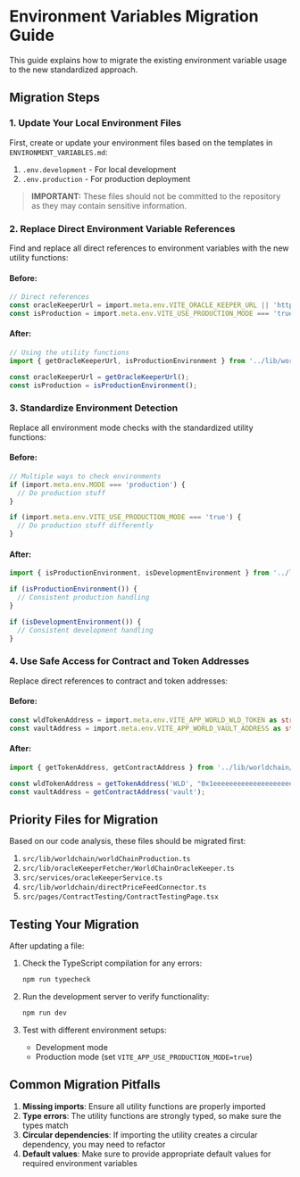# Environment Variables Migration Guide

This guide explains how to migrate the existing environment variable usage to the new standardized approach.

## Migration Steps

### 1. Update Your Local Environment Files

First, create or update your environment files based on the templates in `ENVIRONMENT_VARIABLES.md`:

1. `.env.development` - For local development
2. `.env.production` - For production deployment

> **IMPORTANT:** These files should not be committed to the repository as they may contain sensitive information.

### 2. Replace Direct Environment Variable References

Find and replace all direct references to environment variables with the new utility functions:

#### Before:

```typescript
// Direct references
const oracleKeeperUrl = import.meta.env.VITE_ORACLE_KEEPER_URL || 'https://oracle-keeper.kevin8396.workers.dev';
const isProduction = import.meta.env.VITE_USE_PRODUCTION_MODE === 'true';
```

#### After:

```typescript
// Using the utility functions
import { getOracleKeeperUrl, isProductionEnvironment } from '../lib/worldchain/environmentUtils';

const oracleKeeperUrl = getOracleKeeperUrl();
const isProduction = isProductionEnvironment();
```

### 3. Standardize Environment Detection

Replace all environment mode checks with the standardized utility functions:

#### Before:

```typescript
// Multiple ways to check environments
if (import.meta.env.MODE === 'production') {
  // Do production stuff
}

if (import.meta.env.VITE_USE_PRODUCTION_MODE === 'true') {
  // Do production stuff differently
}
```

#### After:

```typescript
import { isProductionEnvironment, isDevelopmentEnvironment } from '../lib/worldchain/environmentUtils';

if (isProductionEnvironment()) {
  // Consistent production handling
}

if (isDevelopmentEnvironment()) {
  // Consistent development handling
}
```

### 4. Use Safe Access for Contract and Token Addresses

Replace direct references to contract and token addresses:

#### Before:

```typescript
const wldTokenAddress = import.meta.env.VITE_APP_WORLD_WLD_TOKEN as string || "0x1eeeeeeeeeeeeeeeeeeeeeeeeeeeeeeeeeeeeee1";
const vaultAddress = import.meta.env.VITE_APP_WORLD_VAULT_ADDRESS as string || '';
```

#### After:

```typescript
import { getTokenAddress, getContractAddress } from '../lib/worldchain/environmentUtils';

const wldTokenAddress = getTokenAddress('WLD', "0x1eeeeeeeeeeeeeeeeeeeeeeeeeeeeeeeeeeeeee1");
const vaultAddress = getContractAddress('vault');
```

## Priority Files for Migration

Based on our code analysis, these files should be migrated first:

1. `src/lib/worldchain/worldChainProduction.ts`
2. `src/lib/oracleKeeperFetcher/WorldChainOracleKeeper.ts`
3. `src/services/oracleKeeperService.ts`
4. `src/lib/worldchain/directPriceFeedConnector.ts`
5. `src/pages/ContractTesting/ContractTestingPage.tsx`

## Testing Your Migration

After updating a file:

1. Check the TypeScript compilation for any errors:
   ```bash
   npm run typecheck
   ```

2. Run the development server to verify functionality:
   ```bash
   npm run dev
   ```

3. Test with different environment setups:
   - Development mode
   - Production mode (set `VITE_APP_USE_PRODUCTION_MODE=true`)

## Common Migration Pitfalls

1. **Missing imports**: Ensure all utility functions are properly imported
2. **Type errors**: The utility functions are strongly typed, so make sure the types match
3. **Circular dependencies**: If importing the utility creates a circular dependency, you may need to refactor
4. **Default values**: Make sure to provide appropriate default values for required environment variables
